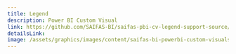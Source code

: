 ```yaml
---
title: Legend
description: Power BI Custom Visual
link: https://github.com/SAIFAS-BI/saifas-pbi-cv-legend-support-source/issues
detailsLink:
image: /assets/graphics/images/content/saifas-bi-powerbi-custom-visuals/saifas-bi-pbi-cv-legend-120px-120px.png
---
```

